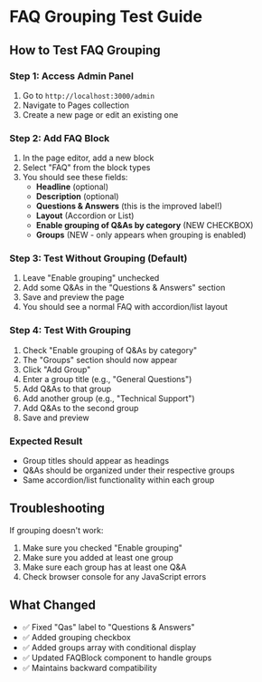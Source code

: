 # FAQ Grouping Test Guide

## How to Test FAQ Grouping

### Step 1: Access Admin Panel

1. Go to `http://localhost:3000/admin`
2. Navigate to Pages collection
3. Create a new page or edit an existing one

### Step 2: Add FAQ Block

1. In the page editor, add a new block
2. Select "FAQ" from the block types
3. You should see these fields:
   - **Headline** (optional)
   - **Description** (optional)
   - **Questions & Answers** (this is the improved label!)
   - **Layout** (Accordion or List)
   - **Enable grouping of Q&As by category** (NEW CHECKBOX)
   - **Groups** (NEW - only appears when grouping is enabled)

### Step 3: Test Without Grouping (Default)

1. Leave "Enable grouping" unchecked
2. Add some Q&As in the "Questions & Answers" section
3. Save and preview the page
4. You should see a normal FAQ with accordion/list layout

### Step 4: Test With Grouping

1. Check "Enable grouping of Q&As by category"
2. The "Groups" section should now appear
3. Click "Add Group"
4. Enter a group title (e.g., "General Questions")
5. Add Q&As to that group
6. Add another group (e.g., "Technical Support")
7. Add Q&As to the second group
8. Save and preview

### Expected Result

- Group titles should appear as headings
- Q&As should be organized under their respective groups
- Same accordion/list functionality within each group

## Troubleshooting

If grouping doesn't work:

1. Make sure you checked "Enable grouping"
2. Make sure you added at least one group
3. Make sure each group has at least one Q&A
4. Check browser console for any JavaScript errors

## What Changed

- ✅ Fixed "Qas" label to "Questions & Answers"
- ✅ Added grouping checkbox
- ✅ Added groups array with conditional display
- ✅ Updated FAQBlock component to handle groups
- ✅ Maintains backward compatibility
